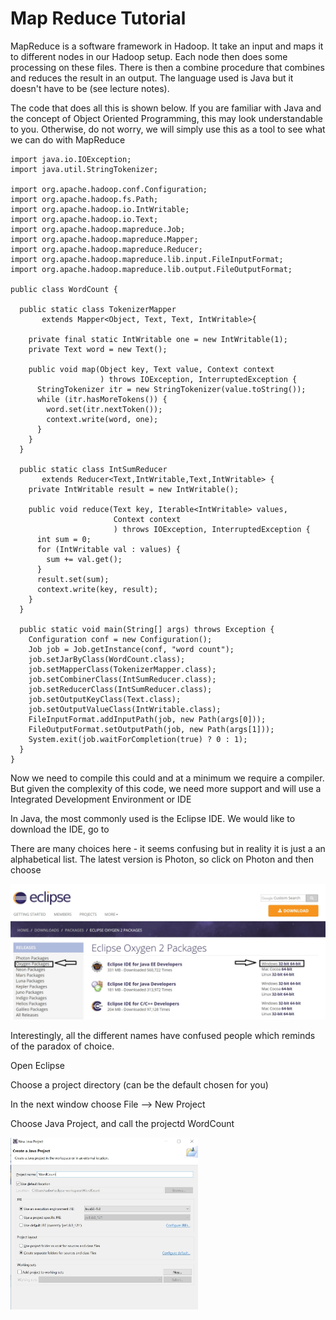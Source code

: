 # Map Reduce Tutorial

MapReduce is a software framework in Hadoop. It take an input and maps it to different nodes in our Hadoop setup.  Each node then does some processing on these files.  There is then a combine procedure that combines and reduces the result in an output.  The language used is Java but it doesn't have to be (see lecture notes). 

The code that does all this is shown below.  If you are familiar with Java and the concept of Object Oriented Programming, this may look understandable to you.  Otherwise, do not worry, we will simply use this as a tool to see what we can do with MapReduce

```
import java.io.IOException;
import java.util.StringTokenizer;

import org.apache.hadoop.conf.Configuration;
import org.apache.hadoop.fs.Path;
import org.apache.hadoop.io.IntWritable;
import org.apache.hadoop.io.Text;
import org.apache.hadoop.mapreduce.Job;
import org.apache.hadoop.mapreduce.Mapper;
import org.apache.hadoop.mapreduce.Reducer;
import org.apache.hadoop.mapreduce.lib.input.FileInputFormat;
import org.apache.hadoop.mapreduce.lib.output.FileOutputFormat;

public class WordCount {

  public static class TokenizerMapper
       extends Mapper<Object, Text, Text, IntWritable>{

    private final static IntWritable one = new IntWritable(1);
    private Text word = new Text();

    public void map(Object key, Text value, Context context
                    ) throws IOException, InterruptedException {
      StringTokenizer itr = new StringTokenizer(value.toString());
      while (itr.hasMoreTokens()) {
        word.set(itr.nextToken());
        context.write(word, one);
      }
    }
  }

  public static class IntSumReducer
       extends Reducer<Text,IntWritable,Text,IntWritable> {
    private IntWritable result = new IntWritable();

    public void reduce(Text key, Iterable<IntWritable> values,
                       Context context
                       ) throws IOException, InterruptedException {
      int sum = 0;
      for (IntWritable val : values) {
        sum += val.get();
      }
      result.set(sum);
      context.write(key, result);
    }
  }

  public static void main(String[] args) throws Exception {
    Configuration conf = new Configuration();
    Job job = Job.getInstance(conf, "word count");
    job.setJarByClass(WordCount.class);
    job.setMapperClass(TokenizerMapper.class);
    job.setCombinerClass(IntSumReducer.class);
    job.setReducerClass(IntSumReducer.class);
    job.setOutputKeyClass(Text.class);
    job.setOutputValueClass(IntWritable.class);
    FileInputFormat.addInputPath(job, new Path(args[0]));
    FileOutputFormat.setOutputPath(job, new Path(args[1]));
    System.exit(job.waitForCompletion(true) ? 0 : 1);
  }
}
```

Now we need to compile this could and at a minimum we require a compiler.  But given the complexity of this code, we need more support and will use a Integrated Development Environment or IDE

In Java, the most commonly used is the Eclipse IDE.  We would like to download the IDE, go to 

There are many choices here - it seems confusing but in reality it is just a an alphabetical list.  The latest version is Photon, so click on Photon and then choose 

<img src="EclipseDownload.jpg" alt="Choosing the latest version of Eclipse">


Interestingly, all the different names have confused people which reminds of the paradox of choice.

Open Eclipse

Choose a project directory (can be the default chosen for you)

In the next window choose File --> New Project

Choose Java Project, and call the projectd WordCount

<img src="NewJavaProject.jpg" alt="New Java Project in Eclipse" width="300" align="middle">





